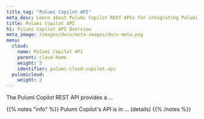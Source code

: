 ```yaml
---
title_tag: "Pulumi Copilot API"
meta_desc: Learn about Pulumi Copilot REST APIs for integrating Pulumi Copilot capabilities into your applications and workplace platforms.
title: Pulumi Copilot API
h1: Pulumi Copilot API Overview
meta_image: /images/docs/meta-images/docs-meta.png
menu:
  cloud:
    name: Pulumi Copilot API
    parent: cloud-home
    weight: 5
    identifier: pulumi-cloud-copilot-api
  pulumicloud:
    weight: 2
---
```


The Pulumi Copilot REST API provides a ...

{{% notes "info" %}}
Pulumi Copilot's API is in ... (details)
{{% /notes %}}
